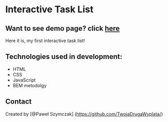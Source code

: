 # Interactive Task List


## Want to see demo page? click [here](https://twojadrugawyplata.github.io/taskList/)

Here it is, my first interactive task list! 
## Technologies used in development:
- HTML
- CSS
- JavaScript
- BEM metodolgy

## Contact
Created by [@Paweł Szymczak] (https://github.com/TwojaDrugaWyplata/)

